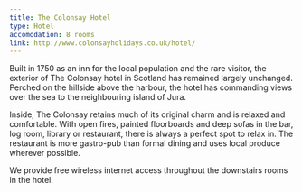 ```yaml
---
title: The Colonsay Hotel
type: Hotel
accomodation: 8 rooms
link: http://www.colonsayholidays.co.uk/hotel/
---
```


Built in 1750 as an inn for the local population and the rare visitor, the exterior of The Colonsay hotel in Scotland has remained largely unchanged. Perched on the hillside above the harbour, the hotel has commanding views over the sea to the neighbouring island of Jura.

Inside, The Colonsay retains much of its original charm and is relaxed and comfortable. With open fires, painted floorboards and deep sofas in the bar, log room, library or restaurant, there is always a perfect spot to relax in. The restaurant is more gastro-pub than formal dining and uses local produce wherever possible.

We provide free wireless internet access throughout the downstairs rooms in the hotel.